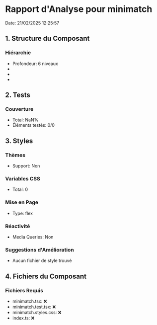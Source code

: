 # Rapport d'Analyse pour minimatch

Date: 21/02/2025 12:25:57

## 1. Structure du Composant

### Hiérarchie

- Profondeur: 6 niveaux
- <https>
- <pattern>
- <type>

## 2. Tests

### Couverture

- Total: NaN%
- Éléments testés: 0/0

## 3. Styles

### Thèmes

- Support: Non

### Variables CSS

- Total: 0

### Mise en Page

- Type: flex

### Réactivité

- Media Queries: Non

### Suggestions d'Amélioration

- Aucun fichier de style trouvé

## 4. Fichiers du Composant

### Fichiers Requis

- minimatch.tsx: ❌
- minimatch.test.tsx: ❌
- minimatch.styles.css: ❌
- index.ts: ❌

